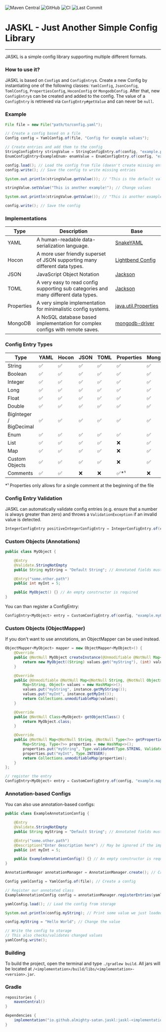 ![Maven Central](https://img.shields.io/maven-central/v/io.github.almighty-satan.jaskl/jaskl-yaml?style=flat-square)
![GitHub](https://img.shields.io/github/license/Almighty-Satan/JASKL?style=flat-square)
![CI](https://img.shields.io/github/actions/workflow/status/Almighty-Satan/JASKL/gradle-build.yml?branch=master&style=flat-square)
![Last Commit](https://img.shields.io/github/last-commit/Almighty-Satan/JASKL?style=flat-square)

# JASKL - Just Another Simple Config Library
___

JASKL is a simple config library supporting multiple different formats.

### How to use it?
JASKL is based on `Config`s and `ConfigEntry`s. 
Create a new Config by instantiating one of the following classes: 
`YamlConfig`, `JsonConfig`, `TomlConfig`, `PropertiesConfig`,  `HoconConfig` or `MongodbConfig`. 
After that, new `ConfigEntry`s can be created and added to the config. The value of a `ConfigEntry` is retrieved via
`ConfigEntry#getValue` and can never be `null`.

### Example
```java
File file = new File("path/to/config.yaml");

// Create a config based on a file
Config config = YamlConfig.of(file, "Config for example values");

// Create entries and add them to the config
StringConfigEntry stringValue = StringConfigEntry.of(config, "example.path.string", "An example String!", "This is the default value!");
EnumConfigEntry<ExampleEnum> enumValue = EnumConfigEntry.of(config, "example.path.enum", "An example String!", ExampleEnum.EXAMPLE);

config.load(); // Load the config from file (doesn't create missing entries)
config.write(); // Save the config to write missing entries

System.out.println(stringValue.getValue()); // "This is the default value!"

stringValue.setValue("This is another example!"); // Change values

System.out.println(stringValue.getValue()); // "This is another example!"

config.write(); // Save the config
```

### Implementations
| Type       | Description                                                                         | Base                                                                                        |
|------------|-------------------------------------------------------------------------------------|---------------------------------------------------------------------------------------------|
| YAML       | A human-readable data-serialization language.                                       | [SnakeYAML](https://bitbucket.org/snakeyaml/snakeyaml)                                      |
| Hocon      | A more user friendly superset of JSON supporting many different data types.         | [Lightbend Config](https://github.com/lightbend/config)                                     |
| JSON       | JavaScript Object Notation                                                          | [Jackson](https://github.com/FasterXML/jackson)                                             |
| TOML       | A very easy to read config supporting sub categories and many different data types. | [Jackson](https://github.com/FasterXML/jackson)                                             |
| Properties | A very simple implementation for minimalistic config systems.                       | [java.util.Properties](https://docs.oracle.com/javase/8/docs/api/java/util/Properties.html) |
| MongoDB    | A NoSQL database based implementation for complex configs with remote saves.        | [mongodb-driver](https://mvnrepository.com/artifact/org.mongodb/mongodb-driver-sync)        |

### Config Entry Types
| Type                    | YAML | Hocon | JSON | TOML | Properties | MongoDB |
|-------------------------|------|-------|------|------|------------|---------|
| String                  | ✅    | ✅     | ✅    | ✅    | ✅          | ✅       |
| Boolean                 | ✅    | ✅     | ✅    | ✅    | ✅          | ✅       |
| Integer                 | ✅    | ✅     | ✅    | ✅    | ✅          | ✅       |
| Long                    | ✅    | ✅     | ✅    | ✅    | ✅          | ✅       |
| Float                   | ✅    | ✅     | ✅    | ✅    | ✅          | ✅       |
| Double                  | ✅    | ✅     | ✅    | ✅    | ✅          | ✅       |
| BigInteger / BigDecimal | ✅    | ✅     | ✅    | ✅    | ✅          | ✅       |
| Enum                    | ✅    | ✅     | ✅    | ✅    | ✅          | ✅       |
| List                    | ✅    | ✅     | ✅    | ✅    | ❌          | ✅       |
| Map                     | ✅    | ✅     | ✅    | ✅    | ❌          | ✅       |
| Custom Objects          | ✅    | ✅     | ✅    | ✅    | ❌          | ✅       |
| Comments                | ✅    | ✅     | ❌    | ❌    | ✅*¹        | ❌       |  

*¹ Properties only allows for a single comment at the beginning of the file

### Config Entry Validation
JASKL can automatically validate config entries (e.g. ensure that a number is always greater than zero) and throws a
`ValidationException` if an invalid value is detected.
```java
IntegerConfigEntry positiveIntegerConfigEntry = IntegerConfigEntry.of(config, "example.integer", "Example Integer", 1, Validator.INTEGER_POSITIVE);
```

### Custom Objects (Annotations)
```java
public class MyObject {

    @Entry
    @Validate.StringNotEmpty
    public String myString = "Default String"; // Annotated fields must be public and default values should not be null

    @Entry("some.other.path")
    public int myInt = 5;

    public MyObject() {} // An empty constructor is required
}
```
You can than register a ConfigEntry:
```java
ConfigEntry<MyObject> entry = CustomConfigEntry.of(config, "example.myObject", "Some description", new MyObject());
```

### Custom Objects (ObjectMapper)
If you don't want to use annotations, an ObjectMapper can be used instead.
```java
ObjectMapper<MyObject> mapper = new ObjectMapper<MyObject>() {
    @Override
    public @NotNull MyObject createInstance(@Unmodifiable @NotNull Map<@NotNull String, @NotNull Object> values) throws InvalidTypeException, ValidationException {
        return new MyObject((String) values.get("myString"), (int) values.get("myInt"));
    }

    @Override
    public @Unmodifiable @NotNull Map<@NotNull String, @NotNull Object> readValues(@NotNull MyObject instance) throws InvalidTypeException {
        Map<String, Object> values = new HashMap<>();
        values.put("myString", instance.getMyString());
        values.put("myInt", instance.getMyInt());
        return Collections.unmodifiableMap(values);
    }

    @Override
    public @NotNull Class<MyObject> getObjectClass() {
        return MyObject.class;
    }

    @Override
    public @NotNull Map<@NotNull String, @NotNull Type<?>> getProperties() {
        Map<String, Type<?>> properties = new HashMap<>();
        properties.put("myString", Type.validated(Type.STRING, Validator.STRING_NOT_EMPTY));
        properties.put("myInt", Type.INTEGER);
        return Collections.unmodifiableMap(properties);
    }
};

// register the entry
ConfigEntry<MyObject> entry = CustomConfigEntry.of(config, "example.mapper.myObject", "Some description", new MyObject(), mapper);
```

### Annotation-based Configs
You can also use annotation-based configs:
```java
public class ExampleAnnotationConfig {

    @Entry
    @Validate.StringNotEmpty
    public String myString = "Default String"; // Annotated fields must be public and default values should not be null

    @Entry("some.other.path")
    @Description("Enter description here") // May be ignored if the implementation does not support comments
    public int myInt = 5;

    public ExampleAnnotationConfig() {} // An empty constructor is required
}
```
```java
AnnotationManager annotationManager = AnnotationManager.create(); // Create an AnnotationManager. This instance can be reused.

Config yamlConfig = YamlConfig.of(file); // Create a config

// Register our annotated class
ExampleAnnotationConfig config = annotationManager.registerEntries(yamlConfig, ExampleAnnotationConfig.class);

yamlConfig.load(); // Load the config from storage

System.out.println(config.myString); // Print some value we just loaded

config.myString = "Hello World"; // Change the value

// Write the config to storage
// This also checks/validates changed values
yamlConfig.write();
```

### Building
To build the project, open the terminal and type `./gradlew build`. All jars will be located at `/<implementation>/build/libs/<implementation>-<version>.jar`.

### Gradle
```gradle
repositories {
    mavenCentral()
}

dependencies {
    implementation("io.github.almighty-satan.jaskl:jaskl-<implementation>:<version>")
}
```
